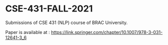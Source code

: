 # CSE-431-FALL-2021
Submissions of CSE 431 (NLP) course of BRAC University. 

Paper is available at : https://link.springer.com/chapter/10.1007/978-3-031-12641-3_6
